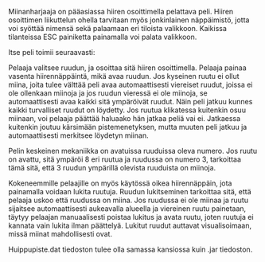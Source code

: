 Miinanharjaaja on pääasiassa hiiren osoittimella pelattava peli. Hiiren osoittimen liikuttelun ohella tarvitaan myös jonkinlainen näppäimistö, jotta voi syöttää nimensä sekä palaamaan eri tiloista valikkoon. Kaikissa tilanteissa ESC painiketta painamalla voi palata valikkoon.

Itse peli toimii seuraavasti:

Pelaaja valitsee ruudun, ja osoittaa sitä hiiren osoittimella. Pelaaja painaa vasenta hiirennäppäintä, mikä avaa ruudun. Jos kyseinen ruutu ei ollut miina, joita tulee välttää peli avaa automaattisesti viereiset ruudut, joissa ei ole ollenkaan miinoja ja jos ruudun vieressä ei ole miinoja, se automaattisesti avaa kaikki sitä ympäröivät ruudut. Näin peli jatkuu kunnes kaikki turvalliset ruudut on löydetty. Jos ruutua klikatessa kuitenkin osuu miinaan, voi pelaaja päättää haluaako hän jatkaa peliä vai ei. Jatkaessa kuitenkin joutuu kärsimään pistemenetyksen, mutta muuten peli jatkuu ja automaattisesti merkitsee löydetyn miinan.

Pelin keskeinen mekaniikka on avatuissa ruuduissa oleva numero. Jos ruutu on avattu, sitä ympäröi 8 eri ruutua ja ruudussa on numero 3, tarkoittaa tämä sitä, että 3 ruudun ympärillä olevista ruuduista on miinoja.

Kokeneemmille pelaajille on myös käytössä oikea hiirennäppäin, jota painamalla voidaan lukita ruutuja. Ruudun lukitseminen tarkoittaa sitä, että pelaaja uskoo että ruudussa on miina. Jos ruudussa ei ole miinaa ja ruutu sijaitsee automaattisesti aukeavalla alueella ja viereinen ruutu painetaan, täytyy pelaajan manuaalisesti poistaa lukitus ja avata ruutu, joten ruutuja ei kannata vain lukita ilman päättelyä. Lukitut ruudut auttavat visualisoimaan, missä miinat mahdollisesti ovat.


Huippupiste.dat tiedoston tulee olla samassa kansiossa kuin .jar tiedoston.
